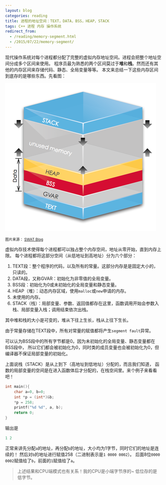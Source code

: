 ```yaml
---
layout: blog
categories: reading
title: 进程的地址空间：TEXT，DATA，BSS，HEAP，STACK
tags: C++ 进程 内存 操作系统 
redirect_from:
  - /reading/memory-segment.html
  - /2015/07/22/memory-segment/
---
```


现代操作系统对每个进程都分配了完整的虚拟内存地址空间。进程会把整个地址空间分成多个区间来使用。
程序员最为熟悉的两个区间莫过于**堆**和**栈**。然而还有其他的内存区间来存储代码、静态、全局变量等等。
本文来总结一下这些内存区间到底存的是哪些东西。先看图：

<div class="float: left; max-width: 350px;">

<img src="/assets/img/blog/memory.png" alt="@2x">

<small>图片来源：
  <a href="http://www.sw-at.com/blog/2011/03/23/where-does-code-execute-process-address-space-code-gvar-bss-heap-stack/">SWAT Blog</a>
</small>

</div>

虚拟内存技术使得每个进程都可以独占整个内存空间，地址从零开始，直到内存上限。
每个进程都将这部分空间（从低地址到高地址）分为六个部分：

1. TEXT段：整个程序的代码，以及所有的常量。这部分内存是是固定大小的，只读的。
2. DATA段，又称GVAR：初始化为非零值的全局变量。
3. BSS段：初始化为0或未初始化的全局变量和静态变量。
4. HEAP（堆）：动态内存区域，使用`malloc`或`new`申请的内存。
5. 未使用的内存。
6. STACK（栈）：局部变量、参数、返回值都存在这里，函数调用开始会参数入栈、局部变量入栈；调用结束依次出栈。

其中堆和栈的大小是可变的，堆从下往上生长，栈从上往下生长。

由于常量存储在TEXT段中，所有对常量的赋值都将产生`segment fault`异常。

可以认为BSS段中的所有字节都是0。因为未初始化的全局变量、静态变量都在BSS段中，
所以它们都会被初始化为0，同时类的成员变量也会被初始化为0，但编译器不保证局部变量的初始化。

上面说栈（STACK）是从上到下（高地址到低地址）分配的，而且我们知道，
函数的局部变量的空间是在进入函数体后才分配的，在栈空间里。来个例子来看看吧！

```cpp
int main(){
    char a=0, b=0;
    int *p = (int*)&b;
    *p = 258;
    printf("%d %d", a, b);
    return 0;
}
```

输出是

```cpp
1 2
```

正常来讲先分配`a`的地址，再分配`b`的地址，大小均为1字节，同时它们的地址是连续的！
然后对`b`的地址进行赋值258（二进制表示是`1 0000 0002`）。
后面8位`0000 0002`赋值给了`b`，前面的`1`赋值给了`a`。

> 上述结果和CPU端模式也有关系！我的CPU是小端字节序的~ 低位存的是低字节。
